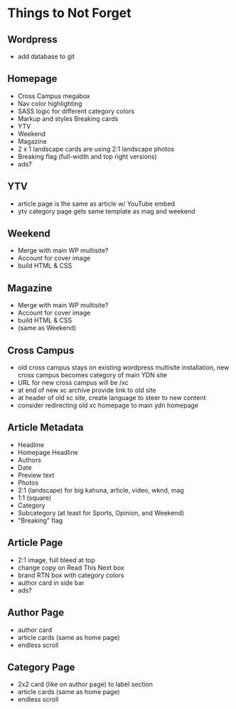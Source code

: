 # Things to Not Forget

## Wordpress
- add database to git

## Homepage
- Cross Campus megabox
- Nav color highlighting
- SASS logic for different category colors
- Markup and styles Breaking cards
- YTV 
- Weekend
- Magazine 
- 2 x 1 landscape cards are using 2:1 landscape photos
- Breaking flag (full-width and top right versions) 
- ads?

## YTV
- article page is the same as article w/ YouTube embed
- ytv category page gets same template as mag and weekend

## Weekend
- Merge with main WP multisite?
- Account for cover image
- build HTML & CSS

## Magazine
- Merge with main WP multisite?
- Account for cover image
- build HTML & CSS
- (same as Weekend) 


## Cross Campus
- old cross campus stays on existing wordpress multisite installation, new cross campus becomes category of main YDN site
- URL for new cross campus will be /xc
- at end of new xc archive provide link to old site
- at header of old xc site, create language to steer to new content
- consider redirecting old xc homepage to main ydn homepage

## Article Metadata
- Headline
- Homepage Headline
- Authors
- Date
- Preview text
- Photos
 - 2:1 (landscape) for big kahuna, article, video, wknd, mag
 - 1:1 (square)
- Category
 - Subcategory (at least for Sports, Opinion, and Weekend)
- "Breaking" flag 
 

## Article Page
- 2:1 image, full bleed at top 
- change copy on Read This Next box 
- brand RTN box with category colors 
- author card in side bar 
- ads?

## Author Page
- author card
- article cards (same as home page)
- endless scroll

## Category Page
- 2x2 card (like on author page) to label section
- article cards (same as home page)
- endless scroll
